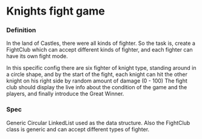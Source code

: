 # Knights fight game 

### Definition
In the land of Castles, there were all kinds of fighter.
So the task is, create a FightClub which can accept different kinds of fighter,
and each fighter can have its own fight mode.

In this specific config there are six fighter of knight type, standing around
in a circle shape, and by the start of the fight, each knight can hit the other
knight on his right side by random amount of damage (0 - 100) 
The fight club should display the live info about the condition of the
game and the players, and finally introduce the Great Winner. 

### Spec
Generic Circular LinkedList used as the data structure.
Also the FightClub class is generic and can accept different
types of fighter.
